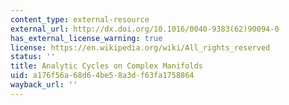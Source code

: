 ```yaml
---
content_type: external-resource
external_url: http://dx.doi.org/10.1016/0040-9383(62)90094-0
has_external_license_warning: true
license: https://en.wikipedia.org/wiki/All_rights_reserved
status: ''
title: Analytic Cycles on Complex Manifolds
uid: a176f56a-68d6-4be5-8a3d-f63fa1758864
wayback_url: ''
---
```

